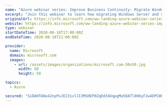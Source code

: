 ```yaml
---
name: "Azure webinar series: Improve Business Continuity: Migrate Windows and SQL Server to Azure"
excerpt: "Join this webinar to learn how migrating Windows Server and SQL Server to Azure improves business continuity by creating extra capacity for your workloads, reducing overhead, and helping you recover services in a timely and orchestrated manner."
originalUrl: https://info.microsoft.com/ww-landing-azure-webinar-series-improve-business-continuity-migrate-windows-and-sql-server-to-azure.html
website: https://info.microsoft.com/ww-landing-azure-webinar-series-improve-business-continuity-migrate-windows-and-sql-server-to-azure.html
type: webinar
startDateTime: 2020-08-18T17:00:00Z
endDateTime: 2020-08-18T21:00:00Z

provider:
  name: Microsoft
  domain: microsoft.com
  images:
    - url: /assets/images/organizations/microsoft.com-50x50.jpg
      width: 50
      height: 50

topics:
  - Azure

secured: "SiDAHTANu42npPuJEI3ivlJI3MSHEP8ZqDd34UqpgMa58ATl8HbyF2w4DPCWLV7HZmGE6bpEVvdJMYgs+BwFh2ybA7ViwnmW0IwG0HHy2I49j9DWmCaS5FsccC34K9ddSenu8AfJpTLAe273Z+fXDHzdNCrKkHjst/R2KpGjRfUQh5d85lyGOR4NN5Pts9WtddfJ6FaW2AYSxvuoD4FDj1ddkhKIuWFp4kapMMNREhDwBe7kFDG6x3n9zqLLevXyZkS9e9keVGlbcxeDrrUrTBjs+Y4bbijtMovyCe8k0I6lZ92AOIvOsRs1zfVd89DNBmZUBf8rgLjaB/tqU9wPDQ==;7e8FvDj2onr9q/H9f4y27g=="
---
```



